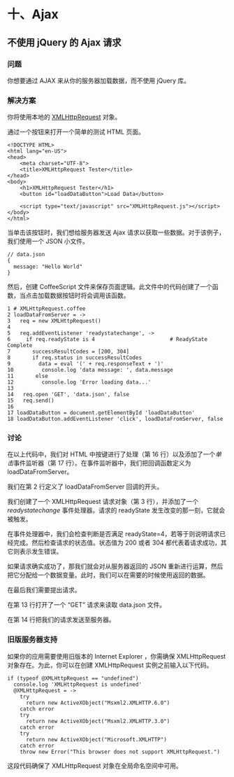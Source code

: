 # 十、Ajax

## 不使用 jQuery 的 Ajax 请求

### 问题

你想要通过 AJAX 来从你的服务器加载数据，而不使用 jQuery 库。

### 解决方案

你将使用本地的 [XMLHttpRequest](https://en.wikipedia.org/wiki/XMLHttpRequest) 对象。

通过一个按钮来打开一个简单的测试 HTML 页面。

```
<!DOCTYPE HTML>
<html lang="en-US">
<head>
    <meta charset="UTF-8">
    <title>XMLHttpRequest Tester</title>
</head>
<body>
    <h1>XMLHttpRequest Tester</h1>
    <button id="loadDataButton">Load Data</button>

    <script type="text/javascript" src="XMLHttpRequest.js"></script>
</body>
</html>
```

当单击该按钮时，我们想给服务器发送 Ajax 请求以获取一些数据。对于该例子，我们使用一个 JSON 小文件。

```
// data.json
{
  message: "Hello World"
}
```

然后，创建 CoffeeScript 文件来保存页面逻辑。此文件中的代码创建了一个函数，当点击加载数据按钮时将会调用该函数。

```
1 # XMLHttpRequest.coffee
2 loadDataFromServer = ->
3   req = new XMLHttpRequest()
4 
5   req.addEventListener 'readystatechange', ->
6     if req.readyState is 4                        # ReadyState Complete
7       successResultCodes = [200, 304]
8       if req.status in successResultCodes
9         data = eval '(' + req.responseText + ')'
10         console.log 'data message: ', data.message
11       else
12         console.log 'Error loading data...'
13 
14   req.open 'GET', 'data.json', false
15   req.send()
16 
17 loadDataButton = document.getElementById 'loadDataButton'
18 loadDataButton.addEventListener 'click', loadDataFromServer, false
```

### 讨论

在以上代码中，我们对 HTML 中按键进行了处理（第 16 行）以及添加了一个*单击*事件监听器（第 17 行）。在事件监听器中，我们把回调函数定义为 loadDataFromServer。

我们在第 2 行定义了 loadDataFromServer 回调的开头。

我们创建了一个 XMLHttpRequest 请求对象（第 3 行），并添加了一个 *readystatechange* 事件处理器。请求的 readyState 发生改变的那一刻，它就会被触发。

在事件处理器中，我们会检查判断是否满足 readyState=4，若等于则说明请求已经完成。然后检查请求的状态值。状态值为 200 或者 304 都代表着请求成功，其它则表示发生错误。

如果请求确实成功了，那我们就会对从服务器返回的 JSON 重新进行运算，然后把它分配给一个数据变量。此时，我们可以在需要的时候使用返回的数据。

在最后我们需要提出请求。

在第 13 行打开了一个 “GET” 请求来读取 data.json 文件。

在第 14 行把我们的请求发送至服务器。

### 旧版服务器支持

如果你的应用需要使用旧版本的 Internet Explorer ，你需确保 XMLHttpRequest 对象存在。为此，你可以在创建 XMLHttpRequest 实例之前输入以下代码。

```
if (typeof @XMLHttpRequest == "undefined")
  console.log 'XMLHttpRequest is undefined'
  @XMLHttpRequest = ->
    try
      return new ActiveXObject("Msxml2.XMLHTTP.6.0")
    catch error
    try
      return new ActiveXObject("Msxml2.XMLHTTP.3.0")
    catch error
    try
      return new ActiveXObject("Microsoft.XMLHTTP")
    catch error
    throw new Error("This browser does not support XMLHttpRequest.")
```

这段代码确保了 XMLHttpRequest 对象在全局命名空间中可用。
